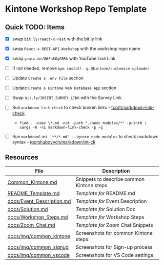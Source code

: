 # Kintone Workshop Repo Template

## Quick TODO: Items
* [x] swap `bit.ly/react-x-rest` with the bit.ly link
* [x] swap `React-x-REST-API-Workshop` with the workshop repo name
* [x] swap `youtu.be/O6FnSGgGBRk` with YouTube Live Link
* [ ] If not needed, remove `npm install -g @kintone/customize-uploader`
* [ ] Update `Create a .env File` section
* [ ] Update `Create a Kintone Web Database App` section
* [ ] Swap `bit.ly/INSERT_SURVEY_LINK` with the Survey Link
* [ ] Run `markdown-link-check` to check broken links - [tcort/markdown-link-check](https://github.com/tcort/markdown-link-check)
  * `find . -name \*.md -not -path "./node_modules/*" -print0 | xargs -0 -n1 markdown-link-check -p -q`
* [ ] Run `markdownlint '**/*.md' --ignore node_modules` to check markdown syntax - [igorshubovych/markdownlint-cli](https://github.com/igorshubovych/markdownlint-cli)


## Resources

| File                                                   | Description                               |
| ------------------------------------------------------ | ----------------------------------------- |
| [Common_Kintone.md](Common_Kintone.md)                 | Snippets to describe common Kintone steps |
| [README_Template.md](README_Template.md)               | _Template for_ README.md                  |
| [docs/Event_Description.md](docs/Event_Description.md) | _Template for_ Event Description          |
| [docs/Solution.md](docs/Solution.md)                   | _Template for_ Solution Doc               |
| [docs/Workshop_Steps.md](docs/Workshop_Steps.md)       | _Template for_ Workshop Steps             |
| [docs/Zoom_Chat.md](docs/Zoom_Chat.md)                 | _Template for_ Zoom Chat Snippets         |
| [docs/img/common_kintone](docs/img/common_kintone)     | Screenshots for common Kintone steps      |
| [docs/img/common_signup](docs/img/common_signup)       | Screenshots for Sign-up process           |
| [docs/img/common_vscode](docs/img/common_vscode)       | Screenshots for VS Code settings          |
